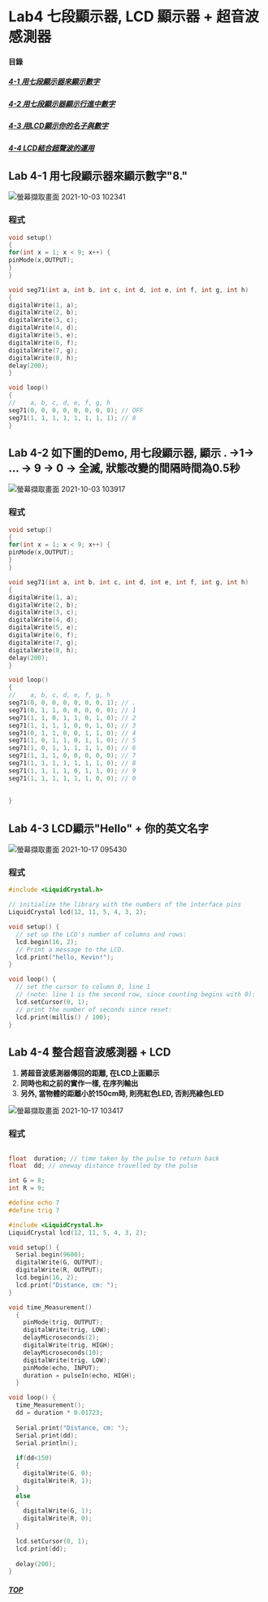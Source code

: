 # Lab4 七段顯示器, LCD 顯示器 + 超音波感測器

#### 目錄
<a name="000"/>

##### [4-1 用七段顯示器來顯示數字](#001)
##### [4-2 用七段顯示器顯示行進中數字](#002)
##### [4-3 用LCD顯示你的名子與數字](#003)
##### [4-4 LCD結合超聲波的運用](#004)

<a name="001"/>

## Lab 4-1 用七段顯示器來顯示數字"8."

![螢幕擷取畫面 2021-10-03 102341](https://user-images.githubusercontent.com/89327102/135737256-6ede2b6c-d94f-4103-8043-75bfecfa2595.jpg)

### 程式

````c
void setup()
{
for(int x = 1; x < 9; x++) {
pinMode(x,OUTPUT);
}
}

void seg71(int a, int b, int c, int d, int e, int f, int g, int h)
{
digitalWrite(1, a);
digitalWrite(2, b);
digitalWrite(3, c);
digitalWrite(4, d);
digitalWrite(5, e);
digitalWrite(6, f);
digitalWrite(7, g);
digitalWrite(8, h);
delay(200);
}

void loop()
{
//    a, b, c, d, e, f, g, h
seg71(0, 0, 0, 0, 0, 0, 0, 0); // OFF
seg71(1, 1, 1, 1, 1, 1, 1, 1); // 8
}

````

<a name="002"/>

##  Lab 4-2 如下圖的Demo, 用七段顯示器, 顯示 . →1→ ... → 9 → 0 → 全滅, 狀態改變的間隔時間為0.5秒

![螢幕擷取畫面 2021-10-03 103917](https://user-images.githubusercontent.com/89327102/135737494-98935a12-e329-4968-b4b0-9cc86543ba87.jpg)

### 程式

````c
void setup()
{
for(int x = 1; x < 9; x++) {
pinMode(x,OUTPUT);
}
}

void seg71(int a, int b, int c, int d, int e, int f, int g, int h)
{
digitalWrite(1, a);
digitalWrite(2, b);
digitalWrite(3, c);
digitalWrite(4, d);
digitalWrite(5, e);
digitalWrite(6, f);
digitalWrite(7, g);
digitalWrite(8, h);
delay(200);
}

void loop()
{
//    a, b, c, d, e, f, g, h
seg71(0, 0, 0, 0, 0, 0, 0, 1); // .
seg71(0, 1, 1, 0, 0, 0, 0, 0); // 1
seg71(1, 1, 0, 1, 1, 0, 1, 0); // 2
seg71(1, 1, 1, 1, 0, 0, 1, 0); // 3
seg71(0, 1, 1, 0, 0, 1, 1, 0); // 4
seg71(1, 0, 1, 1, 0, 1, 1, 0); // 5
seg71(1, 0, 1, 1, 1, 1, 1, 0); // 6
seg71(1, 1, 1, 0, 0, 0, 0, 0); // 7
seg71(1, 1, 1, 1, 1, 1, 1, 0); // 8
seg71(1, 1, 1, 1, 0, 1, 1, 0); // 9
seg71(1, 1, 1, 1, 1, 1, 0, 0); // 0
 
  
}
````

<a name="003"/>

## Lab 4-3 LCD顯示"Hello" + 你的英文名字

![螢幕擷取畫面 2021-10-17 095430](https://user-images.githubusercontent.com/89327102/137607323-ed86b1f9-0656-4533-9053-602d6348518e.jpg)

### 程式

````C
#include <LiquidCrystal.h>

// initialize the library with the numbers of the interface pins
LiquidCrystal lcd(12, 11, 5, 4, 3, 2);

void setup() {
  // set up the LCD's number of columns and rows:
  lcd.begin(16, 2);
  // Print a message to the LCD.
  lcd.print("hello, Kevin!");
}

void loop() {
  // set the cursor to column 0, line 1
  // (note: line 1 is the second row, since counting begins with 0):
  lcd.setCursor(0, 1);
  // print the number of seconds since reset:
  lcd.print(millis() / 100);
}
````

<a name="004"/>

## Lab 4-4 整合超音波感測器 + LCD

1. **將超音波感測器傳回的距離, 在LCD上面顯示** 
2. **同時也和之前的實作一樣, 在序列輸出** 
3. **另外, 當物體的距離小於150cm時, 則亮紅色LED, 否則亮綠色LED**

![螢幕擷取畫面 2021-10-17 103417](https://user-images.githubusercontent.com/89327102/137608397-232ba439-0977-4559-ae82-85cde6ad2497.jpg)


### 程式
````c

float  duration; // time taken by the pulse to return back
float  dd; // oneway distance travelled by the pulse

int G = 8;
int R = 9;

#define echo 7
#define trig 7

#include <LiquidCrystal.h>
LiquidCrystal lcd(12, 11, 5, 4, 3, 2);

void setup() {
  Serial.begin(9600);
  digitalWrite(G, OUTPUT);
  digitalWrite(R, OUTPUT);
  lcd.begin(16, 2);
  lcd.print("Distance, cm: ");
}

void time_Measurement()
  { 
    pinMode(trig, OUTPUT);
    digitalWrite(trig, LOW);
    delayMicroseconds(2);  
    digitalWrite(trig, HIGH);
    delayMicroseconds(10);
    digitalWrite(trig, LOW);
    pinMode(echo, INPUT);  
    duration = pulseIn(echo, HIGH);
  }

void loop() {
  time_Measurement();
  dd = duration * 0.01723;
  
  Serial.print("Distance, cm: ");
  Serial.print(dd);
  Serial.println();
  
  if(dd<150)
  {
    digitalWrite(G, 0);
    digitalWrite(R, 1);
  }
  else
  {
    digitalWrite(G, 1);
    digitalWrite(R, 0);    
  }
  
  lcd.setCursor(0, 1);
  lcd.print(dd);
  
  delay(200); 
}
````

##### [TOP](#000) 
